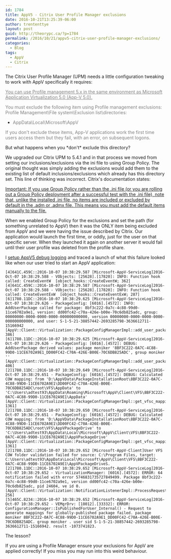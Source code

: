 ```yaml
---
id: 1784
title: AppV5 - Citrix User Profile Manager exclusions
date: 2016-10-21T13:25:39-06:00
author: trententtye
layout: post
guid: http://theorypc.ca/?p=1784
permalink: /2016/10/21/appv5-citrix-user-profile-manager-exclusions/
categories:
  - Blog
tags:
  - AppV
  - Citrix
---
```

The Citrix User Profile Manager (UPM) needs a little configuration tweaking to work with AppV specifically it requires:

<div class="parbase base richtext section">
  <div class="show-bullets">
    <p class="p">
      <span style="color: #808080;"><a style="color: #808080;" href="http://docs.citrix.com/en-us/profile-management/5/upm-citrix-products-wrapper-den/upm-using-with-app-v.html">You can use Profile management 5.x in the same environment as Microsoft Application Virtualization 5.0 (App-V 5.0).</a></span>
    </p>
  </div>
</div>

<div class="parbase base richtext section">
  <div>
    <span style="color: #808080;"> You must exclude the following item using Profile management exclusions:</span>
  </div>
</div>

<div class="parbase base richtext section">
  <div>
    <span style="color: #808080;"> Profile Management\File system\Exclusion list\directories:</span>
  </div>
  
  <div class="show-bullets">
    <ul>
      <li>
        <span style="color: #808080;">AppData\Local\Microsoft\AppV</span>
      </li>
    </ul>
  </div>
</div>

<div class="parbase base richtext section">
  <div>
    <span style="color: #808080;"> If you don't exclude these items, App-V applications work the first time users access them but they fail, with an error, on subsequent logons.</span>
  </div>
</div>

But what happens when you \*don't\* exclude this directory?

We upgraded our Citrix UPM to 5.4.1 and in that process we moved from setting our inclusions/exclusions via the ini file to using Group Policy.  The original thought was simply adding the exclusions would add them to the existing list of default inclusions/exclusions which already has this directory set.  This line of thinking was incorrect.  Citrix's documentation states:

[<span class="importanttitle">Important:</span> If you use Group Policy rather than the .ini file (or you are rolling out a Group Policy deployment after a successful test with the .ini file), note that, unlike the installed .ini file, no items are included or excluded by default in the .adm or .admx file. This means you must add the default items manually to the file.](http://docs.citrix.com/en-us/profile-management/5/upm-tuning-den/upm-include-exclude-defaults-den.html)

When we enabled Group Policy for the exclusions and set the path (for something unrelated to AppV) then it was the ONLY item being excluded from AppV and we were having the issue described by Citrix.  Our application would launch the first time, or oddly, just for the user on that specific server.  When they launched it again on another server it would fail until their user profile was deleted from the profile share.

I [setup AppV5 debug logging](https://theorypc.ca/2016/03/24/appv5-the-trouble-with-appv5-logs-and-a-solution/) and traced a launch of what this failure looked like when our user tried to start an AppV application:

```shell
[4]641C.459C::2016-10-07 10:38:29.587 [Microsoft-AppV-ServiceLog]2016-Oct-07 10:38:29.588 - VObjects: [25628].[17820]: INFO: Function hook called: CreateEventW  [object_hooks::CreateEventW; 362] 
[4]641C.459C::2016-10-07 10:38:29.587 [Microsoft-AppV-ServiceLog]2016-Oct-07 10:38:29.588 - VObjects: [25628].[17820]: INFO: Function hook called: CreateEventExW  [object_hooks::CreateEventExW; 287] 
[6]1780.11DC::2016-10-07 10:38:29.625 [Microsoft-AppV-ServiceLog]2016-Oct-07 10:38:29.626 - PackageConfig: [6016].[4572]: INFO: AddUserPackage called for package: 8bf3c222-0a7c-4c88-99d0-11ce6702a9e1, version: dd00fc42-c70a-426e-b00e-70c6db825adc, group: 00000000-0000-0000-0000-000000000000, version 00000000-0000-0000-0000-000000000000, and user: S-1-5-21-38857442-2693285798-3636612711-15166942  [AppV::Client::Virtualization::PackageConfigManagerImpl::add_user_package_config; 386] 
[6]1780.11DC::2016-10-07 10:38:29.625 [Microsoft-AppV-ServiceLog]2016-Oct-07 10:38:29.626 - PackageConfig: [6016].[4572]: DEBUG: AddUserPackage derived values: package moniker '8BF3C222-0A7C-4C88-99D0-11CE6702A9E1_DD00FC42-C70A-426E-B00E-70C6DB825ADC', group moniker ''  [AppV::Client::Virtualization::PackageConfigManagerImpl::add_user_package_config; 406] 
[2]1780.11DC::2016-10-07 10:38:29.649 [Microsoft-AppV-ServiceLog]2016-Oct-07 10:38:29.651 - PackageConfig: [6016].[4572]: DEBUG: Calculated COW mapping: from 'D:\AppVData\PackageInstallationRoot\8BF3C222-0A7C-4C88-99D0-11CE6702A9E1\DD00FC42-C70A-426E-B00E-70C6DB825ADC\root\VFS\AppData' to 'C:\Users\adtest93\AppData\Roaming\Microsoft\AppV\Client\VFS\8BF3C222-0A7C-4C88-99D0-11CE6702A9E1\AppData'  [AppV::Client::Virtualization::PackageConfigManagerImpl::get_vfsc_mappings; 1361] 
[2]1780.11DC::2016-10-07 10:38:29.650 [Microsoft-AppV-ServiceLog]2016-Oct-07 10:38:29.651 - PackageConfig: [6016].[4572]: DEBUG: Calculated COW mapping: from 'D:\AppVData\PackageInstallationRoot\8BF3C222-0A7C-4C88-99D0-11CE6702A9E1\DD00FC42-C70A-426E-B00E-70C6DB825ADC\root\VFS\AppVPackageDrive' to 'C:\Users\adtest93\AppData\Local\Microsoft\AppV\Client\VFS\8BF3C222-0A7C-4C88-99D0-11CE6702A9E1\AppVPackageDrive'  [AppV::Client::Virtualization::PackageConfigManagerImpl::get_vfsc_mappings; 1361] 
[2]1780.11DC::2016-10-07 10:38:29.652 [Microsoft-AppV-Client]User VFS COW folder validation failed for source: C:\Program Files, target: C:\Users\adtest93\AppData\Local\Microsoft\AppV\Client\VFS\8BF3C222-0A7C-4C88-99D0-11CE6702A9E1\AppVPackageDriveS. 
[2]1780.11DC::2016-10-07 10:38:29.652 [Microsoft-AppV-ServiceLog]2016-Oct-07 10:38:29.652 - VirtualizationManager: [6016].[4572]: ERROR: 64 notification failed with error 5746831735727849499. Package 8bf3c222-0a7c-4c88-99d0-11ce6702a9e1, version dd00fc42-c70a-426e-b00e-70c6db825adc, pid 24604, ve id 0.  [AppV::Client::Virtualization::NotificationListenerImpl::ProcessRequest; 256] 
[5]465C.8234::2016-10-07 10:38:29.652 [Microsoft-AppV-ServiceLog]2016-Oct-07 10:38:29.652 - VEMgrDrv: [18012].[33332]: ERROR: ConfigurationManager::IsPublishedForUser_Internal() - Request to generate mappings for globally-published package failed. package moniker 8BF3C222-0A7C-4C88-99D0-11CE6702A9E1_DD00FC42-C70A-426E-B00E-70C6DB825ADC. group moniker . user sid S-1-5-21-38857442-2693285798-3636612711-15166942. result -1073741823.
```

The lesson?

If you are using a Profile Manager ensure your exclusions for AppV are applied correctly!  If you miss you may run into this weird behaviour.

<!-- AddThis Advanced Settings generic via filter on the_content -->

<!-- AddThis Share Buttons generic via filter on the_content -->
